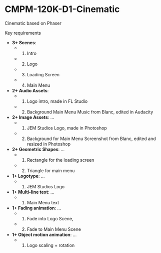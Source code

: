 # CMPM-120K-D1-Cinematic
Cinematic based on Phaser

Key requirements
- **3+ Scenes**:
    - 1. Intro
    - 2. Logo
    - 3. Loading Screen
    - 4. Main Menu
- **2+ Audio Assets**:
    - 1. Logo intro, made in FL Studio
    - 2. Background Main Menu Music from Blanc, edited in Audacity
- **2+ Image Assets**: ...
    - 1. JEM Studios Logo, made in Photoshop
    - 2. Background for Main Menu Screenshot from Blanc, edited and resized in Photoshop
- **2+ Geometric Shapes**: ...
    - 1. Rectangle for the loading screen
    - 2. Triangle for main menu
- **1+ Logotype**: ...
    - 1. JEM Studios Logo
- **1+ Multi-line text**: ...
    - 1. Main Menu text
- **1+ Fading animation**: ...
    - 1. Fade into Logo Scene,
    - 2. Fade to Main Menu Scene
- **1+ Object motion animation**: ...
    - 1. Logo scaling + rotation